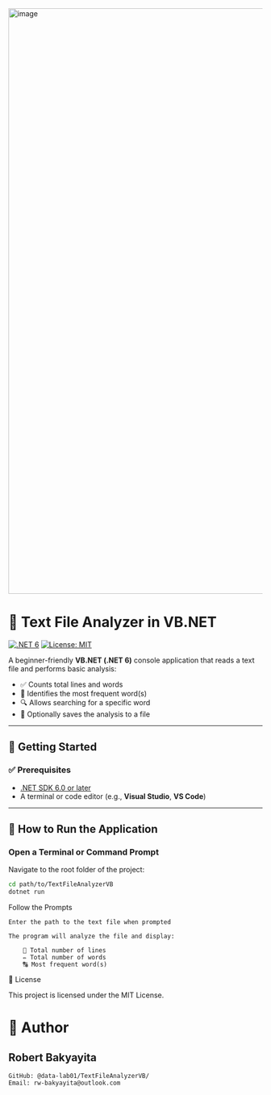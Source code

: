 <img width="1744" height="1161" alt="image" src="https://github.com/user-attachments/assets/431fdacb-5855-4fbb-b1f5-b9d618ebbade" />

# 📄 Text File Analyzer in VB.NET

[![.NET 6](https://img.shields.io/badge/.NET-6.0-blueviolet?logo=dotnet)](https://dotnet.microsoft.com/)
[![License: MIT](https://img.shields.io/badge/License-MIT-yellow.svg)](LICENSE)

A beginner-friendly **VB.NET (.NET 6)** console application that reads a text file and performs basic analysis:

- ✅ Counts total lines and words  
- 🔁 Identifies the most frequent word(s)  
- 🔍 Allows searching for a specific word  
- 💾 Optionally saves the analysis to a file  

---

## 🚀 Getting Started

### ✅ Prerequisites

- [.NET SDK 6.0 or later](https://dotnet.microsoft.com/download)
- A terminal or code editor (e.g., **Visual Studio**, **VS Code**)

---

## 🧪 How to Run the Application
###   Open a Terminal or Command Prompt
Navigate to the root folder of the project:

```bash
cd path/to/TextFileAnalyzerVB
dotnet run

```
Follow the Prompts

    Enter the path to the text file when prompted

    The program will analyze the file and display:

        📄 Total number of lines
        ✏️ Total number of words
        🔠 Most frequent word(s)

📜 License

This project is licensed under the MIT License.

# 👤 Author
## Robert Bakyayita
    GitHub: @data-lab01/TextFileAnalyzerVB/
    Email: rw-bakyayita@outlook.com
